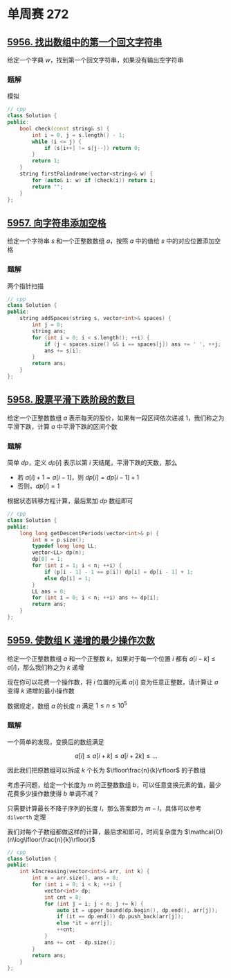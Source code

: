 # 单周赛 272

## [5956. 找出数组中的第一个回文字符串](https://leetcode-cn.com/problems/find-first-palindromic-string-in-the-array/)

给定一个字典 $w$，找到第一个回文字符串，如果没有输出空字符串

### 题解

模拟

```cpp
// cpp
class Solution {
public:
    bool check(const string& s) {
        int i = 0, j = s.length() - 1;
        while (i <= j) {
            if (s[i++] != s[j--]) return 0;
        }
        return 1;
    }
    string firstPalindrome(vector<string>& w) {
        for (auto& i: w) if (check(i)) return i;
        return "";
    }
};
```

## [5957. 向字符串添加空格](https://leetcode-cn.com/problems/adding-spaces-to-a-string/)

给定一个字符串 $s$ 和一个正整数数组 $a$，按照 $a$ 中的值给 $s$ 中的对应位置添加空格

### 题解

两个指针扫描

```cpp
// cpp
class Solution {
public:
    string addSpaces(string s, vector<int>& spaces) {
        int j = 0;
        string ans;
        for (int i = 0; i < s.length(); ++i) {
            if (j < spaces.size() && i == spaces[j]) ans += ' ', ++j;
            ans += s[i];
        }
        return ans;
    }
};
```

## [5958. 股票平滑下跌阶段的数目](https://leetcode-cn.com/problems/number-of-smooth-descent-periods-of-a-stock/)

给定一个正整数数组 $a$ 表示每天的股价，如果有一段区间依次递减 $1$，我们称之为平滑下跌，计算 $a$ 中平滑下跌的区间个数

### 题解

简单 $dp$，定义 $dp[i]$ 表示以第 $i$ 天结尾，平滑下跌的天数，那么

- 若 $a[i] + 1 = a[i - 1]$，则 $dp[i] = dp[i - 1] + 1$
- 否则，$dp[i] = 1$

根据状态转移方程计算，最后累加 $dp$ 数组即可

```cpp
// cpp
class Solution {
public:
    long long getDescentPeriods(vector<int>& p) {
        int n = p.size();
        typedef long long LL;
        vector<LL> dp(n);
        dp[0] = 1;
        for (int i = 1; i < n; ++i) {
            if (p[i - 1] - 1 == p[i]) dp[i] = dp[i - 1] + 1;
            else dp[i] = 1;
        }
        LL ans = 0;
        for (int i = 0; i < n; ++i) ans += dp[i];
        return ans;
    }
};
```

## [5959. 使数组 K 递增的最少操作次数](https://leetcode-cn.com/problems/minimum-operations-to-make-the-array-k-increasing/)

给定一个正整数数组 $a$ 和一个正整数 $k$，如果对于每一个位置 $i$ 都有 $a[i - k] \leq a[i]$，那么我们称之为 $k$ 递增

现在你可以花费一个操作数，将 $i$ 位置的元素 $a]i]$ 变为任意正整数，请计算让 $a$ 变得 $k$ 递增的最小操作数

数据规定，数组 $a$ 的长度 $n$ 满足 $1\leq n\leq 10^5$

### 题解

一个简单的发现，变换后的数组满足

$$
a[i] \leq a[i + k]\leq a[i + 2k]\leq ...
$$

因此我们把原数组可以拆成 $k$ 个长为 $\lfloor\frac{n}{k}\rfloor$ 的子数组

考虑子问题，给定一个长度为 $m$ 的正整数数组 $b$，可以任意变换元素的值，最少花费多少操作数使得 $b$ 单调不减？

只需要计算最长不降子序列的长度 $l$，那么答案即为 $m - l$，具体可以参考 ```dilworth``` 定理

我们对每个子数组都做这样的计算，最后求和即可，时间复杂度为 $\mathcal{O}(n\log\lfloor\frac{n}{k}\rfloor)$

```cpp
// cpp
class Solution {
public:
    int kIncreasing(vector<int>& arr, int k) {
        int n = arr.size(), ans = 0;
        for (int i = 0; i < k; ++i) {
            vector<int> dp;
            int cnt = 0;
            for (int j = i; j < n; j += k) {
                auto it = upper_bound(dp.begin(), dp.end(), arr[j]);
                if (it == dp.end()) dp.push_back(arr[j]);
                else *it = arr[j];
                ++cnt;
            }
            ans += cnt - dp.size();
        }
        return ans;
    }
};
```